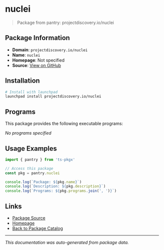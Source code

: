 # nuclei

> Package from pantry: projectdiscovery.io/nuclei

## Package Information

- **Domain**: `projectdiscovery.io/nuclei`
- **Name**: `nuclei`
- **Homepage**: Not specified
- **Source**: [View on GitHub](https://github.com/pkgxdev/pantry/tree/main/projects/projectdiscovery.io/nuclei/package.yml)

## Installation

```bash
# Install with launchpad
launchpad install projectdiscovery.io/nuclei
```

## Programs

This package provides the following executable programs:

*No programs specified*

## Usage Examples

```typescript
import { pantry } from 'ts-pkgx'

// Access this package
const pkg = pantry.nuclei

console.log(`Package: ${pkg.name}`)
console.log(`Description: ${pkg.description}`)
console.log(`Programs: ${pkg.programs.join(', ')}`)
```

## Links

- [Package Source](https://github.com/pkgxdev/pantry/tree/main/projects/projectdiscovery.io/nuclei/package.yml)
- [Homepage](#)
- [Back to Package Catalog](../../../package-catalog.md)

---

*This documentation was auto-generated from package data.*
